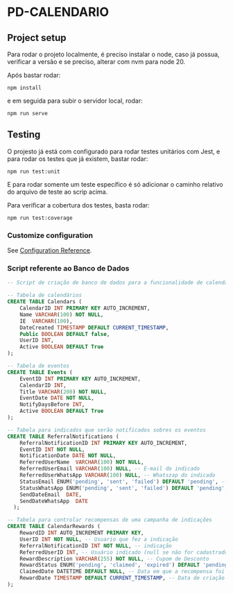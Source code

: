 # PD-CALENDARIO

## Project setup

Para rodar o projeto localmente, é preciso instalar o node, caso já possua, verificar a versão e se preciso, alterar com nvm para node 20. 

Após bastar rodar:
```
npm install
```
e em seguida para subir o servidor local, rodar:
```
npm run serve
```

## Testing

O projesto já está com configurado para rodar testes unitários com Jest, e para rodar os testes que já existem, bastar rodar:
```
npm run test:unit
```
E para rodar somente um teste específico é só adicionar o caminho relativo do arquivo de teste ao scrip acima.

Para verificar a cobertura dos testes, basta rodar:
```
npm run test:coverage
```

### Customize configuration

See [Configuration Reference](https://cli.vuejs.org/config/).

### Script referente ao Banco de Dados

```sql
-- Script de criação de banco de dados para a funcionalidade de calendário

-- Tabela de calendários
CREATE TABLE Calendars (
    CalendarID INT PRIMARY KEY AUTO_INCREMENT,
    Name VARCHAR(100) NOT NULL,
    IE  VARCHAR(100),
    DateCreated TIMESTAMP DEFAULT CURRENT_TIMESTAMP,
    Public BOOLEAN DEFAULT false,
    UserID INT,
    Active BOOLEAN DEFAULT True
);

-- Tabela de eventos
CREATE TABLE Events (
    EventID INT PRIMARY KEY AUTO_INCREMENT,
    CalendarID INT,
    Title VARCHAR(200) NOT NULL,
    EventDate DATE NOT NULL,
    NotifyDaysBefore INT,
    Active BOOLEAN DEFAULT True
);

-- Tabela para indicados que serão notificados sobres os eventos
CREATE TABLE ReferralNotifications (
    ReferralNotificationID INT PRIMARY KEY AUTO_INCREMENT,
    EventID INT NOT NULL,
    NotificationDate DATE NOT NULL,
    ReferredUserName  VARCHAR(100) NOT NULL,
    ReferredUserEmail VARCHAR(100) NULL, -- E-mail do indicado
    ReferredUserWhatsApp VARCHAR(100) NULL, -- Whatszap do indicado
    StatusEmail ENUM('pending', 'sent', 'failed') DEFAULT 'pending', -- Status da notificação
    StatusWhatsApp ENUM('pending', 'sent', 'failed') DEFAULT 'pending', -- Status da notificação
    SendDateEmail  DATE,
    SendDateWhatsApp  DATE
  );

-- Tabela para controlar recompensas de uma campanha de indicações
CREATE TABLE CalendarRewards (
    RewardID INT AUTO_INCREMENT PRIMARY KEY,
    UserID INT NOT NULL, -- Usuario que fez a indicação
    ReferralNotificationID INT NOT NULL, -- indicação
    ReferredUserID INT, -- Usuário indicado (null se não for cadastrado, preenchido após o cadastro)
    RewardDescription VARCHAR(255) NOT NULL, -- Cupom de Desconto
    RewardStatus ENUM('pending', 'claimed', 'expired') DEFAULT 'pending', -- Status da recompensa
    ClaimedDate DATETIME DEFAULT NULL, -- Data em que a recompensa foi resgatada
    RewardDate TIMESTAMP DEFAULT CURRENT_TIMESTAMP, -- Data de criação do registro
);
```
